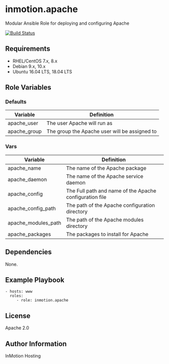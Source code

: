 inmotion.apache
=========

Modular Ansible Role for deploying and configuring Apache

[![Build Status](https://travis-ci.org/inmotionhosting/inmotion.apache.png?branch=master)](https://travis-ci.org/inmotionhosting/inmotion.apache)

Requirements
------------

* RHEL/CentOS 7.x, 8.x
* Debian 9.x, 10.x
* Ubuntu 16.04 LTS, 18.04 LTS

Role Variables
--------------

### Defaults
| Variable | Definition |
| -------- | ---------- |
| apache_user  | The user Apache will run as
| apache_group | The group the Apache user will be assigned to

### Vars
| Variable | Definition |
| -------- | ---------- |
| apache_name         | The name of the Apache package
| apache_daemon       | The name of the Apache service daemon
| apache_config       | The Full path and name of the Apache configuration file
| apache_config_path  | The path of the Apache configuration directory
| apache_modules_path | The path of the Apache modules directory
| apache_packages     | The packages to install for Apache

Dependencies
------------
None.

Example Playbook
----------------

    - hosts: www
      roles:
         - role: inmotion.apache

License
-------

Apache 2.0

Author Information
------------------

InMotion Hosting
